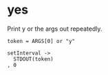 yes
===

Print y or the args out repeatedly.

    token = ARGS[0] or "y"

    setInterval ->
      STDOUT(token)
    , 0
